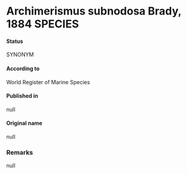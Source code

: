 Archimerismus subnodosa Brady, 1884 SPECIES
=======

#### Status
SYNONYM

#### According to
World Register of Marine Species

#### Published in
null

#### Original name
null

### Remarks
null